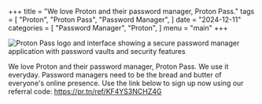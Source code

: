 +++
title = "We love Proton and their password manager, Proton Pass."
tags = [
    "Proton",
    "Proton Pass",
    "Password Manager",
]
date = "2024-12-11"
categories = [
    "Password Manager",
    "Proton",
]
menu = "main"
+++

![Proton Pass logo and interface showing a secure password manager application with password vaults and security features](/images/proton_pass.jpg)

We love Proton and their password manager, Proton Pass. We use it everyday.
Password managers need to be the bread and butter of everyone's online presence.
Use the link below to sign up now using our referral code:
https://pr.tn/ref/KF4YS3NCHZ4G
